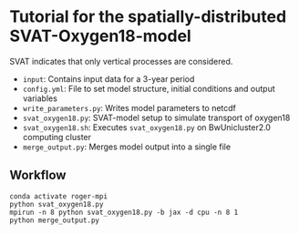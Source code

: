 # Tutorial for the spatially-distributed SVAT-Oxygen18-model
SVAT indicates that only vertical processes are considered.

- `input`: Contains input data for a 3-year period
- `config.yml`: File to set model structure, initial conditions and output variables
- `write_parameters.py`: Writes model parameters to netcdf
- `svat_oxygen18.py`: SVAT-model setup to simulate transport of oxygen18
- `svat_oxygen18.sh`: Executes `svat_oxygen18.py` on BwUnicluster2.0 computing cluster
- `merge_output.py`: Merges model output into a single file

## Workflow
```
conda activate roger-mpi
python svat_oxygen18.py
mpirun -n 8 python svat_oxygen18.py -b jax -d cpu -n 8 1 
python merge_output.py
```
